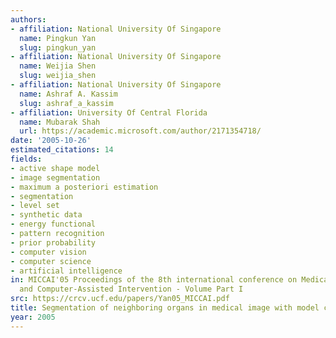 ```yaml
---
authors:
- affiliation: National University Of Singapore
  name: Pingkun Yan
  slug: pingkun_yan
- affiliation: National University Of Singapore
  name: Weijia Shen
  slug: weijia_shen
- affiliation: National University Of Singapore
  name: Ashraf A. Kassim
  slug: ashraf_a_kassim
- affiliation: University Of Central Florida
  name: Mubarak Shah
  url: https://academic.microsoft.com/author/2171354718/
date: '2005-10-26'
estimated_citations: 14
fields:
- active shape model
- image segmentation
- maximum a posteriori estimation
- segmentation
- level set
- synthetic data
- energy functional
- pattern recognition
- prior probability
- computer vision
- computer science
- artificial intelligence
in: MICCAI'05 Proceedings of the 8th international conference on Medical Image Computing
  and Computer-Assisted Intervention - Volume Part I
src: https://crcv.ucf.edu/papers/Yan05_MICCAI.pdf
title: Segmentation of neighboring organs in medical image with model competition
year: 2005
---
```

